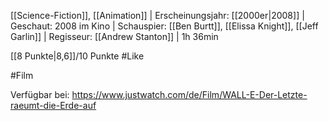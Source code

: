 [[Science-Fiction]], [[Animation]] | Erscheinungsjahr: [[2000er|2008]] | Geschaut: 2008 im Kino | Schauspier: [[Ben Burtt]], [[Elissa Knight]], [[Jeff Garlin]] | Regisseur: [[Andrew Stanton]] | 1h 36min

[[8 Punkte|8,6]]/10 Punkte #Like 


#Film 

Verfügbar bei: https://www.justwatch.com/de/Film/WALL-E-Der-Letzte-raeumt-die-Erde-auf
